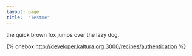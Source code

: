 ```yaml
---
layout: page
title:  "Testme"
---
```

the quick brown fox jumps over the lazy dog.

{% onebox http://developer.kaltura.org:3000/recipes/authentication %}
